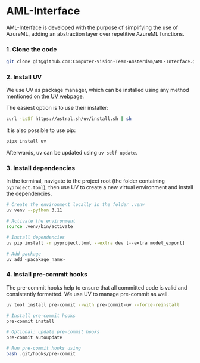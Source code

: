 # AML-Interface
AML-Interface is developed with the purpose of simplifying the use of AzureML, adding an abstraction layer over repetitive AzureML functions.

### 1. Clone the code

```bash
git clone git@github.com:Computer-Vision-Team-Amsterdam/AML-Interface.git
```

### 2. Install UV
We use UV as package manager, which can be installed using any method mentioned on [the UV webpage](https://docs.astral.sh/uv/getting-started/installation/).

The easiest option is to use their installer:
```bash
curl -LsSf https://astral.sh/uv/install.sh | sh
```

It is also possible to use pip:
```bash
pipx install uv
```

Afterwards, uv can be updated using `uv self update`.

### 3. Install dependencies
In the terminal, navigate to the project root (the folder containing `pyproject.toml`), then use UV to create a new virtual environment and install the dependencies.

```bash
# Create the environment locally in the folder .venv
uv venv --python 3.11

# Activate the environment
source .venv/bin/activate 

# Install dependencies
uv pip install -r pyproject.toml --extra dev [--extra model_export]

# Add package
uv add <pacakage_name>
```

### 4. Install pre-commit hooks
The pre-commit hooks help to ensure that all committed code is valid and consistently formatted. We use UV to manage pre-commit as well.

```bash
uv tool install pre-commit --with pre-commit-uv --force-reinstall

# Install pre-commit hooks
pre-commit install

# Optional: update pre-commit hooks
pre-commit autoupdate

# Run pre-commit hooks using
bash .git/hooks/pre-commit
```